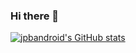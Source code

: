 ### Hi there 👋

<!--
**jpbandroid/jpbandroid** is a ✨ _special_ ✨ repository because its `README.md` (this file) appears on your GitHub profile.
-->
[![jpbandroid's GitHub stats](https://github-readme-stats.vercel.app/api?username=jpbandroid)](https://github.com/anuraghazra/github-readme-stats)
